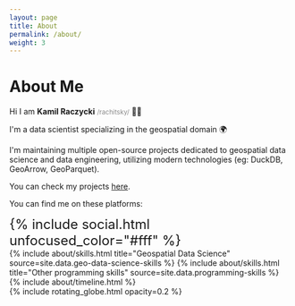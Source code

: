 ```yaml
---
layout: page
title: About
permalink: /about/
weight: 3
---
```


# **About Me**

Hi I am **Kamil Raczycki** <small style="opacity: 0.5">/rachitsky/</small> 👋🏻<br>

I'm a data scientist specializing in the geospatial domain 🌍<br>

I'm maintaining multiple open-source projects dedicated to geospatial data science and data engineering, utilizing modern technologies (eg: DuckDB, GeoArrow, GeoParquet).<br>

You can check my projects <a href="/projects/">here</a>.

You can find me on these platforms:

<div class="row" style="font-size: x-large;">
{% include social.html unfocused_color="#fff" %}
</div>

<div class="row">
{% include about/skills.html title="Geospatial Data Science" source=site.data.geo-data-science-skills %}
{% include about/skills.html title="Other programming skills" source=site.data.programming-skills %}
</div>

<div class="row">
{% include about/timeline.html %}
</div>
{% include rotating_globe.html opacity=0.2 %}
